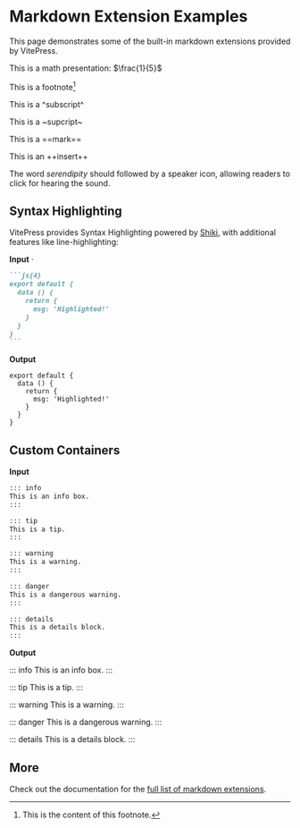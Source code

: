 # Markdown Extension Examples

This page demonstrates some of the built-in markdown extensions provided by VitePress.

This is a math presentation: $\frac{1}{5}$

This is a footnote[^1]

This is a ^subscript^

This is a ~supcript~

This is a ==mark==

This is an ++insert++

The word *serendipity* should followed by a speaker icon, allowing readers to click for hearing the sound.







## Syntax Highlighting

VitePress provides Syntax Highlighting powered by [Shiki](https://github.com/shikijs/shiki), with additional features like line-highlighting:

**Input**
·
````md
```js{4}
export default {
  data () {
    return {
      msg: 'Highlighted!'
    }
  }
}
```
````

**Output**

```js{4}
export default {
  data () {
    return {
      msg: 'Highlighted!'
    }
  }
}
```

## Custom Containers

**Input**

```md
::: info
This is an info box.
:::

::: tip
This is a tip.
:::

::: warning
This is a warning.
:::

::: danger
This is a dangerous warning.
:::

::: details
This is a details block.
:::
```

**Output**

::: info
This is an info box.
:::

::: tip
This is a tip.
:::

::: warning
This is a warning.
:::

::: danger
This is a dangerous warning.
:::

::: details
This is a details block.
:::

## More

Check out the documentation for the [full list of markdown extensions](https://vitepress.dev/guide/markdown).


[^1]: This is the content of this footnote.